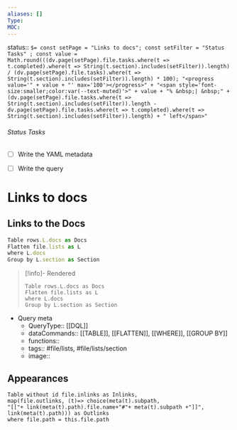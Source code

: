 ```yaml
---
aliases: []
Type: 
MOC:
---
```


status::  `$= const setPage = "Links to docs"; const setFilter = "Status Tasks" ; const value = Math.round(((dv.page(setPage).file.tasks.where(t => t.completed).where(t => String(t.section).includes(setFilter)).length) / (dv.page(setPage).file.tasks).where(t => String(t.section).includes(setFilter)).length) * 100); "<progress value='" + value + "' max='100'></progress>" + "<span style='font-size:smaller;color:var(--text-muted)'>" + value + "% &nbsp;| &nbsp;" + (dv.page(setPage).file.tasks.where(t => String(t.section).includes(setFilter)).length - dv.page(setPage).file.tasks.where(t => t.completed).where(t => String(t.section).includes(setFilter)).length) + " left</span>" `

###### Status Tasks
- [ ] Write the YAML metadata
- [ ] Write the query


# Links to docs

## Links to the Docs

```js dataview
Table rows.L.docs as Docs
Flatten file.lists as L
where L.docs
Group by L.section as Section
```

>[!info]- Rendered
>```dataview
>Table rows.L.docs as Docs
>Flatten file.lists as L
>where L.docs
>Group by L.section as Section
>```

- Query meta
    - QueryType:: [[DQL]]
    - dataCommands:: [[TABLE]], [[FLATTEN]], [[WHERE]], [[GROUP BY]]
    - functions:: 
    - tags:: #file/lists, #file/lists/section
    - image:: 



## Appearances

```dataview
Table without id file.inlinks as Inlinks, 
map(file.outlinks, (t)=> choice(meta(t).subpath, 
"[["+ link(meta(t).path).file.name+"#"+ meta(t).subpath +"]]", 
link(meta(t).path))) as Outlinks
where file.path = this.file.path
```




